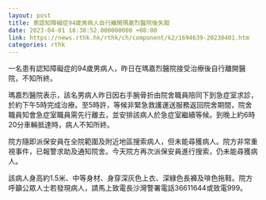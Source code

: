 ```yaml
---
layout: post
title: 患認知障礙症94歲男病人自行離開瑪嘉烈醫院後失蹤
date: 2023-04-01 18:38:52.000000000 +08:00
link: https://news.rthk.hk/rthk/ch/component/k2/1694639-20230401.htm
categories: rthk
---
```


一名患有認知障礙症的94歲男病人，昨日在瑪嘉烈醫院接受治療後自行離開醫院，不知所終。

瑪嘉烈醫院表示，該名男病人昨日因右手腕骨折由院舍職員陪同下到急症室求診，於約下午5時完成治療。至5時許，等候非緊急救護運送服務返回院舍期間，院舍職員知會急症室職員需先行離去，並安排該病人於急症室繼續等候。到晚上約6時20分車輛抵達時，病人不知所終。

院方隨即派保安員在全院範圍及附近地區搜索病人，但未能尋獲病人。院方非常重視事件，已報警求助及通知院舍。今天院方再次派保安員進行搜索，仍未能尋獲病人。

該病人身高約1.5米、中等身材、身穿深灰色上衣、深綠色長褲及啡色拖鞋。院方呼籲公眾人士若發現病人，請馬上致電長沙灣警署電話36611644或致電999。
